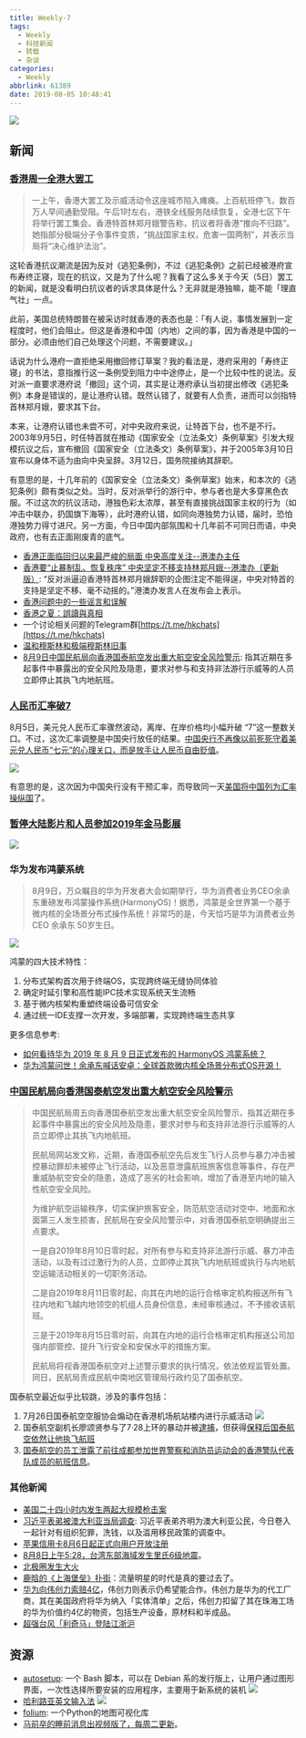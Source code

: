 ```yaml
---
title: Weekly-7
tags:
  - Weekly
  - 科技新闻
  - 转载
  - 杂谈
categories:
  - Weekly
abbrlink: 61389
date: 2019-08-05 10:48:41
---
```


![](https://imgs.codewoody.com/uploads/big/a798cdd43a734a89cc98e9f0fb9955d6.jpg)

<!--less-->

## 新闻

### [香港周一全港大罢工](https://cn.nytimes.com/china/20190805/hong-kong-protests/)

> 一上午，香港大罢工及示威活动令这座城市陷入瘫痪。上百航班停飞，数百万人早间通勤受阻。午后1时左右，港铁全线服务陆续恢复，全港七区下午将举行罢工集会。香港特首林郑月娥警告称，抗议者将香港“推向不归路”。她指部分极端分子令事件变质，“挑战国家主权，危害一国两制”，并表示当局将“决心维护法治”。

这轮香港抗议潮流是因为反对《逃犯条例》，不过《逃犯条例》之前已经被港府宣布寿终正寝，现在的抗议，又是为了什么呢？我看了这么多关于今天（5日）罢工的新闻，就是没看明白抗议者的诉求具体是什么？无非就是港独嘛，能不能「理直气壮」一点。

此前，美国总统特朗普在被采访时就香港的表态也是：「有人说，事情发展到一定程度时，他们会阻止。但这是香港和中国（内地）之间的事，因为香港是中国的一部分。必须由他们自己处理这个问题，不需要建议。」

话说为什么港府一直拒绝采用撤回修订草案？我的看法是，港府采用的「寿终正寝」的书法，意指推行这一条例受到阻力中中途停止，是一个比较中性的说法。反对派一直要求港府说「撤回」这个词，其实是让港府承认当初提出修改《逃犯条例》本身是错误的，是让港府认错。既然认错了，就要有人负责，进而可以剑指特首林郑月娥，要求其下台。

本来，让港府认错也未尝不可，对中央政府来说，让特首下台，也不是不行。2003年9月5日，时任特首就在推动《国家安全（立法条文）条例草案》引发大规模抗议之后，宣布撤回《国家安全（立法条文）条例草案》，并于2005年3月10日宣布以身体不适为由向中央呈辞。3月12日，国务院接纳其辞职。

有意思的是，十几年前的《国家安全（立法条文）条例草案》始末，和本次的《逃犯条例》颇有类似之处。当时，反对派举行的游行中，参与者也是大多穿黑色衣服。不过这次的抗议活动，港独色彩太浓厚，甚至有直接挑战国家主权的行为（如冲击中联办，扔国旗下海等），此时港府认错，如同向港独势力认错，届时，恐怕港独势力得寸进尺。另一方面，今日中国内部氛围和十几年前不可同日而语，中央政府，也有去正面刚废青的底气。

- [香港正面临回归以来最严峻的局面 中央高度关注--港澳办主任](https://cn.reuters.com/article/hk-official-statement-updates-0807-wedn-idCNKCS1UX0NI?feedType=RSS&feedName=CNTopGenNews)
- [香港要“止暴制乱、恢复秩序” 中央坚定不移支持林郑月娥--港澳办（更新版）](https://cn.reuters.com/article/hk-unrest-official-statement-0806-tues-idCNKCS1UW0NF?feedType=RSS&feedName=CNTopGenNews): “反对派逼迫香港特首林郑月娥辞职的企图注定不能得逞，中央对特首的支持是坚定不移、毫不动摇的。”港澳办发言人在发布会上表示。
- [香港问题中的一些谣言和误解](/knowledge-base/backups/香港问题中的一些谣言和误解.html)
- [香港之夏：誤讀與真相](https://matters.news/@leungkaichihk/%E9%A6%99%E6%B8%AF%E4%B9%8B%E5%A4%8F-%E8%AA%A4%E8%AE%80%E8%88%87%E7%9C%9F%E7%9B%B8-zdpuB37rgNnWAtUraUQCdmwohCCNGqLbs5cEmescBxTdbSfas)
- 一个讨论相关问题的Telegram群[https://t.me/hkchats](https://t.me/hkchats)
- [温和穆斯林和极端穆斯林旧事](/_posts/2019-08-09-温和穆斯林和极端穆斯林旧事.html)
- [8月9日中国民航局向香港国泰航空发出重大航空安全风险警示](https://cn.reuters.com/article/china-cathay-pacific-warning-0810-idCNKCS1V000K?feedType=RSS&feedName=CNTopGenNews): 指其近期在多起事件中暴露出的安全风险及隐患，要求对参与和支持非法游行示威等的人员立即停止其执飞内地航班。

### [人民币汇率破7](https://cn.reuters.com/article/column-yuan-fx-bottom-0805-idCNKCS1UV0CS?feedType=RSS&feedName=vbc_CN_columnist_all&virtualBrandChannel=14356)

8月5日，美元兑人民币汇率骤然波动，离岸、在岸价格均小幅升破 “7”这一整数关口。不过，这次汇率调整是中国央行放任的结果。[中国央行不再像以前死死守着美元兑人民币“七元”的心理关口，而是放手让人民币自由贬值](https://www.bbc.com/zhongwen/simp/business-49250694)。

![](https://imgs.codewoody.com/uploads/big/f89c218db2401cbc26bae3a8a5718705.png)

有意思的是，这次因为中国央行没有干预汇率，而导致同一天[美国将中国列为汇率操纵国](https://cn.nytimes.com/business/20190806/us-china-yuan-renminbi-trump/)了。

### [暂停大陆影片和人员参加2019年金马影展](https://www.zhihu.com/question/339100249)

![](https://imgs.codewoody.com/uploads/big/e82ba6c39ec03aab0c9da728dc13a0cc.jpg)

### 华为发布鸿蒙系统

> 8月9日，万众瞩目的华为开发者大会如期举行，华为消费者业务CEO余承东重磅发布鸿蒙操作系统(HarmonyOS)！据悉，鸿蒙是全世界第一个基于微内核的全场景分布式操作系统！非常巧的是，今天恰巧是华为消费者业务 CEO 余承东 50岁生日。

![](https://imgs.codewoody.com/uploads/big/7f08c1fc9c606188959792b1af666e80.gif)

鸿蒙的四大技术特性：

1. 分布式架构首次用于终端OS，实现跨终端无缝协同体验
2. 确定时延引擎和高性能IPC技术实现系统天生流畅
3. 基于微内核架构重塑终端设备可信安全
4. 通过统一IDE支撑一次开发，多端部署，实现跨终端生态共享

更多信息参考:

- [如何看待华为 2019 年 8 月 9 日正式发布的 HarmonyOS 鸿蒙系统？](https://www.zhihu.com/question/339567108)
- [华为鸿蒙问世！余承东喊话安卓：全球首款微内核全场景分布式OS开源！](https://mp.weixin.qq.com/s/ly4GOOQXnwIJWn-50Ky4pw)

### [中国民航局向香港国泰航空发出重大航空安全风险警示](https://cn.reuters.com/article/china-cathay-pacific-warning-0810-idCNKCS1V000K?feedType=RSS&feedName=CNTopGenNews)

> 中国民航局周五向香港国泰航空发出重大航空安全风险警示，指其近期在多起事件中暴露出的安全风险及隐患，要求对参与和支持非法游行示威等的人员立即停止其执飞内地航班。
>
> 民航局网站发文称，近期，香港国泰航空先后发生飞行人员参与暴力冲击被控暴动罪却未被停止飞行活动，以及恶意泄露航班旅客信息等事件，存在严重威胁航空安全的隐患，造成了恶劣的社会影响，增加了香港至内地的输入性航空安全风险。
>
> 为维护航空运输秩序，切实保护旅客安全，防范航空活动对空中、地面和水面第三人发生损害，民航局在安全风险警示中，对香港国泰航空明确提出三点要求。
>
> 一是自2019年8月10日零时起，对所有参与和支持非法游行示威、暴力冲击活动，以及有过过激行为的人员，立即停止其执飞内地航班或执行与内地航空运输活动相关的一切职务活动。
>
> 二是自2019年8月11日零时起，向其在内地的运行合格审定机构报送所有飞往内地和飞越内地领空的机组人员身份信息，未经审核通过，不予接收该航班。
>
> 三是于2019年8月15日零时前，向其在内地的运行合格审定机构报送公司加强内部管控、提升飞行安全和安保水平的措施方案。
>
> 民航局将视香港国泰航空对上述警示要求的执行情况，依法依规监管处置。同日，民航局责成民航中南地区管理局行政约见了国泰航空。

国泰航空最近似乎比较跳，涉及的事件包括：

1. 7月26日国泰航空空服协会煽动在香港机场航站楼内进行示威活动
![](https://wx3.sinaimg.cn/mw690/79594e60ly1g5a3d6rxyvj20n01ds11i.jpg)
2. 国泰航空副机长廖颂贤参与了7·28上环的暴动并被[逮捕](http://news.dwnews.com/china/news/2019-08-08/60144629.html)，但获得[保释后国泰航空依然让他执飞航班](http://www.takungpao.com/news/232109/2019/0802/330032.html)
3. [国泰航空的员工泄露了前往成都参加世界警察和消防员运动会的香港警队代表队成员的航班信息](http://news.dwnews.com/china/news/2019-08-08/60144629.html)。

### 其他新闻

- [美国二十四小时内发生两起大规模枪击案](https://cn.nytimes.com/morning-brief/20190805/xi-cousin-australia-hong-kong-monday-strike/?utm_source=tw-nytimeschinese&utm_medium=social&utm_campaign=cur)
- [习近平表弟被澳大利亚当局调查](https://cn.nytimes.com/morning-brief/20190805/xi-cousin-australia-hong-kong-monday-strike/?utm_source=tw-nytimeschinese&utm_medium=social&utm_campaign=cur): 习近平表弟齐明为澳大利亚公民，今日卷入一起针对有组织犯罪，洗钱，以及滥用移民政策的调查中。
- [苹果信用卡8月6日起正式向用户开放注册](https://www.williamlong.info/archives/5788.html)
- [8月8日上午5:28，台湾东部海域发生里氏6级地震](https://cn.reuters.com/article/earthquake-taiwan-0808-thur-idCNKCS1UY012?feedType=RSS&feedName=CNTopGenNews)。
- [北极圈发生大火](https://earther.gizmodo.com/satellite-images-show-vast-swaths-of-the-arctic-on-fire-1836500468)
- [鹿晗的《上海堡垒》扑街](http://www.huxiu.com/article/312640.html?f=wangzhan)：流量明星的时代是真的要过去了。
- [华为向伟创力索赔4亿](https://www.williamlong.info/archives/5789.html)，伟创力则表示仍希望能合作。伟创力是华为的代工厂商，其在美国政府将华为纳入「实体清单」之后，伟创力扣留了其在珠海工场的华为价值约4亿的物资，包括生产设备，原材料和半成品。
- [超强台风「利奇马」登陆江浙沪](http://www.xinhuanet.com/politics/2019-08/09/c_1124855449.htm)

## 资源

- [autosetup](https://github.com/shubhampathak/autosetup): 一个 Bash 脚本，可以在 Debian 系的发行版上，让用户通过图形界面，一次性选择所要安装的应用程序，主要用于新系统的装机
![](https://user-images.githubusercontent.com/20816337/58801810-399ecb80-8629-11e9-8dd7-eb6169195a9b.png)
- [哈利路亚英文输入法](https://github.com/dongyuwei/hallelujahIM)
![](https://github.com/dongyuwei/hallelujahIM/raw/master/snapshots/suggestions2.png)
- [folium](hhttps://github.com/python-visualization/folium): 一个Python的地图可视化库
- [马前卒的睡前消息出视频版了，每周二更新](https://www.bilibili.com/video/av62515899?from=search&seid=16487302491615977358)。
